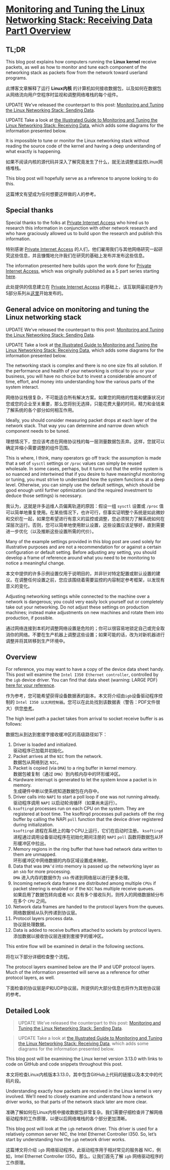 # [Monitoring and Tuning the Linux Networking Stack: Receiving Data Part1 Overview](https://blog.packagecloud.io/eng/2016/06/22/monitoring-tuning-linux-networking-stack-receiving-data/)

## TL;DR

This blog post explains how computers running the **Linux kernel** receive packets, as well as how to monitor and tune each component of the networking stack as packets flow from the network toward userland programs.

此博客文章解释了运行 **Linux内核** 的计算机如何接收数据包，以及如何在数据包从网络流向用户空程序时监视和调整网络堆栈的每个组件。

UPDATE We’ve released the counterpart to this post: [Monitoring and Tuning the Linux Networking Stack: Sending Data](https://blog.packagecloud.io/eng/2017/02/06/monitoring-tuning-linux-networking-stack-sending-data/).

UPDATE Take a look at [the Illustrated Guide to Monitoring and Tuning the Linux Networking Stack: Receiving Data](https://blog.packagecloud.io/eng/2016/10/11/monitoring-tuning-linux-networking-stack-receiving-data-illustrated/), which adds some diagrams for the information presented below.

It is impossible to tune or monitor the Linux networking stack without reading the source code of the kernel and having a deep understanding of what exactly is happening.

如果不阅读内核的源代码并深入了解究竟发生了什么，就无法调整或监控Linux网络堆栈。

This blog post will hopefully serve as a reference to anyone looking to do this.

这篇博文有望成为任何想要这样做的人的参考。

## Special thanks

Special thanks to the folks at [Private Internet Access](https://privateinternetaccess.com/) who hired us to research this information in conjunction with other network research and who have graciously allowed us to build upon the research and publish this information.

特别感谢 [Private Internet Access](https://privateinternetaccess.com/) 的人们，他们雇用我们与其他网络研究一起研究这些信息，并且慷慨地允许我们在研究的基础上发布并发布这些信息。

The information presented here builds upon the work done for [Private Internet Access](https://privateinternetaccess.com/), which was originally published as a 5 part series starting [here](https://www.privateinternetaccess.com/blog/2016/01/linux-networking-stack-from-the-ground-up-part-1/).

此处提供的信息建立在 [Private Internet Access](https://privateinternetaccess.com/) 的基础上，该互联网最初是作为5部分系列从[这里](https://www.privateinternetaccess.com/blog/2016/01/linux-networking-stack-from-the-ground-up-part-1/)开始发布的。

## General advice on monitoring and tuning the Linux networking stack

UPDATE We’ve released the counterpart to this post: [Monitoring and Tuning the Linux Networking Stack: Sending Data](https://blog.packagecloud.io/eng/2017/02/06/monitoring-tuning-linux-networking-stack-sending-data/).

UPDATE Take a look at [the Illustrated Guide to Monitoring and Tuning the Linux Networking Stack: Receiving Data](https://blog.packagecloud.io/eng/2016/10/11/monitoring-tuning-linux-networking-stack-receiving-data-illustrated/), which adds some diagrams for the information presented below.

The networking stack is complex and there is no one size fits all solution. If the performance and health of your networking is critical to you or your business, you will have no choice but to invest a considerable amount of time, effort, and money into understanding how the various parts of the system interact.

网络协议栈很复杂，不可能适合所有解决方案。如果您的网络的性能和健康状况对您或您的企业至关重要，那么您将别无选择，只能花费大量的时间，精力和金钱来了解系统的各个部分如何相互作用。

Ideally, you should consider measuring packet drops at each layer of the network stack. That way you can determine and narrow down which component needs to be tuned.

理想情况下，您应该考虑在网络协议栈的每一层测量数据包丢弃。这样，您就可以确定并缩小需要调整的组件范围。

This is where, I think, many operators go off track: the assumption is made that a set of `sysctl` settings or `/proc` values can simply be reused wholesale. In some cases, perhaps, but it turns out that the entire system is so nuanced and intertwined that if you desire to have meaningful monitoring or tuning, you must strive to understand how the system functions at a deep level. Otherwise, you can simply use the default settings, which should be good enough until further optimization (and the required investment to deduce those settings) is necessary.

我认为，这就是许多运维人员偏离轨道的原因：假设一组 `sysctl` 设置或 `/proc` 值可以简单地重复使用。在某些情况下，也许可行，但事实证明整个系统是如此微妙和交织在一起，如果您希望进行有意义的监控或调整，您必须努力了解系统如何在深层次运行。否则，您可以简单地使用默认设置，这些设置应该足够好，直到需要进一步优化（以及推断这些设置所需的代价）。

Many of the example settings provided in this blog post are used solely for illustrative purposes and are not a recommendation for or against a certain configuration or default setting. Before adjusting any setting, you should develop a frame of reference around what you need to be monitoring to notice a meaningful change.

本文中提供的许多示例设置仅用于说明目的，并非针对特定配置或默认设置的建议。在调整任何设置之前，您应该围绕着需要监控的内容制定参考框架，以发现有意义的变化。

Adjusting networking settings while connected to the machine over a network is dangerous; you could very easily lock yourself out or completely take out your networking. Do not adjust these settings on production machines; instead make adjustments on new machines and rotate them into production, if possible.

通过网络连接到本机时调整网络设置是危险的；你可以很容易地锁定自己或完全取消你的网络。不要在生产机器上调整这些设置；如果可能的话，改为对新机器进行调整并将其转移到生产环境中。

## Overview

For reference, you may want to have a copy of the device data sheet handy. This post will examine the `Intel I350 Ethernet controller`, controlled by the `igb` device driver. You can find that data sheet (warning: LARGE PDF) [here for your reference](http://www.intel.com/content/dam/www/public/us/en/documents/datasheets/ethernet-controller-i350-datasheet.pdf).

作为参考，您可能希望获得设备数据表的副本。本文将介绍由`igb`设备驱动程序控制的 `Intel I350 以太网控制器`。您可以在此处找到该数据表（警告：PDF文件很大）供您[参考](http://www.intel.com/content/dam/www/public/us/en/documents/datasheets/ethernet-controller-i350-datasheet.pdf)。

The high level path a packet takes from arrival to socket receive buffer is as follows:

数据包从到达到套接字接收缓冲区的高级路径如下：

1. Driver is loaded and initialized. <br> 驱动程序已加载并初始化。
2. Packet arrives at the `NIC` from the network. <br> 数据包从网络到达 `NIC`。
3. Packet is copied (via `DMA`) to a ring buffer in kernel memory. <br> 数据包被复制（通过 `DMA`）到内核内存中的环形缓冲区。
4. Hardware interrupt is generated to let the system know a packet is in memory. <br> 生成硬件中断以使系统知道数据包在内存中。
5. Driver calls into `NAPI` to start a poll loop if one was not running already. <br> 驱动程序调用 `NAPI` 以启动轮询循环（如果尚未运行）。
6. `ksoftirqd` processes run on each CPU on the system. They are registered at boot time. The  ksoftirqd processes pull packets off the ring buffer by calling the NAPI `poll` function that the device driver registered during initialization. <br> `ksoftirqd` 进程在系统上的每个CPU上运行，它们在启动时注册。 `ksoftirqd` 进程通过调用设备驱动程序在初始化期间注册的 `NAPI` `poll` 函数将数据包从环形缓冲区中拉出。
7. Memory regions in the ring buffer that have had network data written to them are unmapped. <br> 环形缓冲区中网络数据的内存区域设置成未映射。
8. Data that was `DMA’d` into memory is passed up the networking layer as an `skb` for more processing. <br> `DMA` 进入内存的数据作为 `skb` 传递到网络层以进行更多处理。
9. Incoming network data frames are distributed among multiple `CPUs` if packet steering is enabled or if the `NIC` has multiple receive queues. <br> 如果启用了数据包转向或者 `NIC` 具有多个接收队列，则传入的网络数据帧分布在多个 `CPU` 之间。
10. Network data frames are handed to the protocol layers from the queues. <br> 网络数据帧从队列传递到协议层。
11. Protocol layers process data. <br> 协议层处理数据。
12. Data is added to receive buffers attached to sockets by protocol layers. <br> 添加数据以接收协议层连接到套接字的缓冲区。

This entire flow will be examined in detail in the following sections.

将在以下部分详细检查整个流程。

The protocol layers examined below are the IP and UDP protocol layers. Much of the information presented will serve as a reference for other protocol layers, as well.

下面检查的协议层是IP和UDP协议层。所提供的大部分信息也将作为其他协议层的参考。

## Detailed Look

> UPDATE We’ve released the counterpart to this post: [Monitoring and Tuning the Linux Networking Stack: Sending Data](https://blog.packagecloud.io/eng/2017/02/06/monitoring-tuning-linux-networking-stack-sending-data/).

> UPDATE Take a look at [the Illustrated Guide to Monitoring and Tuning the Linux Networking Stack: Receiving Data](https://blog.packagecloud.io/eng/2016/10/11/monitoring-tuning-linux-networking-stack-receiving-data-illustrated/), which adds some diagrams for the information presented below.

This blog post will be examining the Linux kernel version 3.13.0 with links to code on GitHub and code snippets throughout this post.

本文将检查Linux内核版本3.13.0，其中包含GitHub上代码的链接以及本文中的代码片段。

Understanding exactly how packets are received in the Linux kernel is very involved. We’ll need to closely examine and understand how a network driver works, so that parts of the network stack later are more clear.

准确了解如何在Linux内核中接收数据包非常复杂。我们需要仔细检查并了解网络驱动程序的工作原理，以便以后网络堆栈的各个部分更加清晰。

This blog post will look at the `igb` network driver. This driver is used for a relatively common server NIC, the Intel Ethernet Controller I350. So, let’s start by understanding how the `igb` network driver works.

这篇博文将介绍 `igb` 网络驱动程序。此驱动程序用于相对常见的服务器 NIC，例如，Intel Ethernet Controller I350。那么，让我们首先了解 `igb` 网络驱动程序的工作原理。
